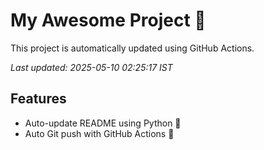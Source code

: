 # My Awesome Project 🚀

This project is automatically updated using GitHub Actions.

_Last updated: 2025-05-10 02:25:17 IST_

## Features
- Auto-update README using Python 🐍
- Auto Git push with GitHub Actions 🤖

